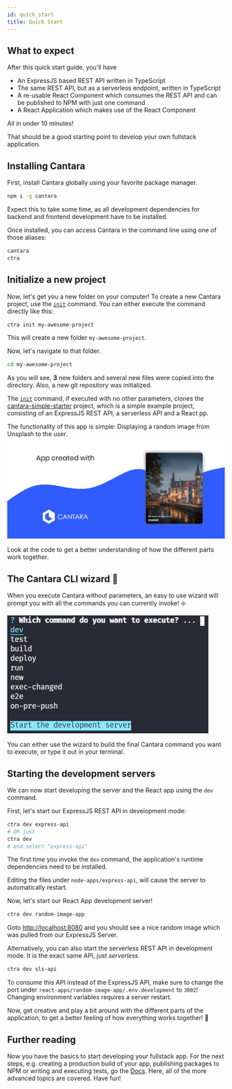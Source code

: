 ```yaml
---
id: quick_start
title: Quick Start
---
```


## What to expect

After this quick start guide, you'll have

- An ExpressJS based REST API written in TypeScript
- The same REST API, but as a serverless endpoint, written in TypeScript
- A re-usable React Component which consumes the REST API and can be published to NPM with just one command
- A React Application which makes use of the React Component

All in under 10 minutes!

That should be a good starting point to develop your own fullstack application.

## Installing Cantara

First, install Cantara globally using your favorite package manager.

```bash
npm i -g cantara
```

Expect this to take some time, as all development dependencies for backend and frontend development have to be installed.

Once installed, you can access Cantara in the command line using one of those aliases:

```bash
cantara
ctra
```

## Initialize a new project

Now, let's get you a new folder on your computer!
To create a new Cantara project, use the [`init`](commands/init) command.
You can either execute the command directly like this:

```bash
ctra init my-awesome-project
```

This will create a new folder `my-awesome-project`.

Now, let's navigate to that folder.

```bash
cd my-awesome-project
```

As you will see, **3** new folders and several new files were copied into the directory. Also, a new git repository was initialized.

The [`init`](commands/init) command, if executed with no other parameters, clones the [cantara-simple-starter](https://github.com/CantaraJS/cantara-simple-starter) project, which is a simple example project, consisting of an ExpressJS REST API, a serverless API and a React pp.

The functionality of this app is simple: Displaying a random image from Unsplash to the user.
![Cantara Example Application](/img/starter_app.png)

Look at the code to get a better understanding of how the different parts work together.

## The Cantara CLI wizard :mage:

When you execute Cantara without parameters, an easy to use wizard will prompt you with all the commands you can currently invoke! :sparkle:

![Cantara CLI Wizard](/img/ctra_wizard.png)

You can either use the wizard to build the final Cantara command you want to execute, or type it out in your terminal.

## Starting the development servers

We can now start developing the server and the React app using the `dev` command.

First, let's start our ExpressJS REST API in development mode:

```bash
ctra dev express-api
# OR just
ctra dev
# and select "express-api"
```

The first time you invoke the `dev` command, the application's runtime dependencies need to be installed.

Editing the files under `node-apps/express-api`, will cause the server to automatically restart.

Now, let's start our React App development server!

```bash
ctra dev random-image-app
```

Goto [http://localhost:8080](http://localhost:8080) and you should see a nice random image which was pulled from our ExpressJS Server.

Alternatively, you can also start the serverless REST API in development mode. It is the exact same API, just _serverless_.

```bash
ctra dev sls-api
```

To consume this API instead of the ExpressJS API, make sure to change the port under `react-apps/random-image-app/.env.development` to `3002`! Changing environment variables requires a server restart.

Now, get creative and play a bit around with the different parts of the application, to get a better feeling of how everything works together! :crystal_ball:

## Further reading

Now you have the basics to start developing your fullstack app.
For the next steps, e.g. creating a production build of your app, publishing packages to NPM or writing and executing tests, go the [Docs](docs_intro). Here, all of the more advanced topics are covered. Have fun!
